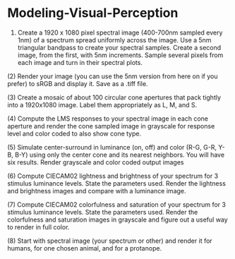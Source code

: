 # Modeling-Visual-Perception

1) Create a 1920 x 1080 pixel spectral image (400-700nm sampled every 1nm) of a spectrum
spread uniformly across the image. Use a 5nm triangular bandpass to create your spectral
samples. Create a second image, from the first, with 5nm increments. Sample several pixels
from each image and turn in their spectral plots. 

(2) Render your image (you can use the 5nm version from here on if you prefer) to sRGB and
display it. Save as a .tiff file. 

(3) Create a mosaic of about 100 circular cone apertures that pack tightly into a 1920x1080
image. Label them appropriately as L, M, and S. 

(4) Compute the LMS responses to your spectral image in each cone aperture and render the
cone sampled image in grayscale for response level and color coded to also show cone type.

(5) Simulate center-surround in luminance (on, off) and color (R-G, G-R, Y-B, B-Y) using only
the center cone and its nearest neighbors. You will have six results. Render grayscale and color
coded output images 

(6) Compute CIECAM02 lightness and brightness of your spectrum for 3 stimulus luminance
levels. State the parameters used. Render the lightness and brightness images and compare
with a luminance image. 

(7) Compute CIECAM02 colorfulness and saturation of your spectrum for 3 stimulus luminance
levels. State the parameters used. Render the colorfulness and saturation images in grayscale
and figure out a useful way to render in full color.

(8) Start with spectral image (your spectrum or other) and render it for humans, for one chosen
animal, and for a protanope.
